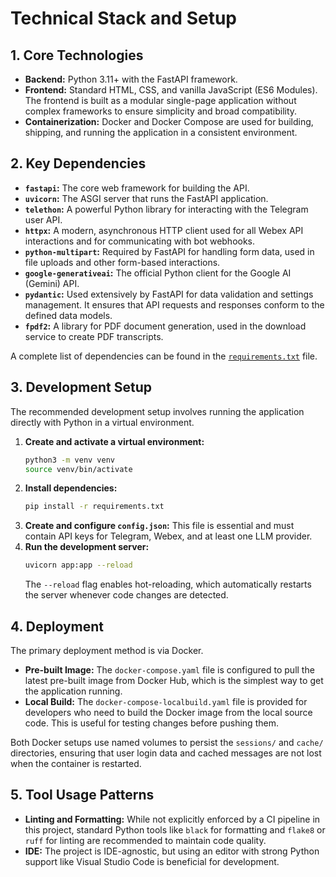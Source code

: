 # Technical Stack and Setup

## 1. Core Technologies
- **Backend:** Python 3.11+ with the FastAPI framework.
- **Frontend:** Standard HTML, CSS, and vanilla JavaScript (ES6 Modules). The frontend is built as a modular single-page application without complex frameworks to ensure simplicity and broad compatibility.
- **Containerization:** Docker and Docker Compose are used for building, shipping, and running the application in a consistent environment.

## 2. Key Dependencies
- **`fastapi`:** The core web framework for building the API.
- **`uvicorn`:** The ASGI server that runs the FastAPI application.
- **`telethon`:** A powerful Python library for interacting with the Telegram user API.
- **`httpx`:** A modern, asynchronous HTTP client used for all Webex API interactions and for communicating with bot webhooks.
- **`python-multipart`:** Required by FastAPI for handling form data, used in file uploads and other form-based interactions.
- **`google-generativeai`:** The official Python client for the Google AI (Gemini) API.
- **`pydantic`:** Used extensively by FastAPI for data validation and settings management. It ensures that API requests and responses conform to the defined data models.
- **`fpdf2`:** A library for PDF document generation, used in the download service to create PDF transcripts.

A complete list of dependencies can be found in the [`requirements.txt`](./requirements.txt) file.

## 3. Development Setup
The recommended development setup involves running the application directly with Python in a virtual environment.

1.  **Create and activate a virtual environment:**
    ```bash
    python3 -m venv venv
    source venv/bin/activate
    ```
2.  **Install dependencies:**
    ```bash
    pip install -r requirements.txt
    ```
3.  **Create and configure `config.json`:** This file is essential and must contain API keys for Telegram, Webex, and at least one LLM provider.
4.  **Run the development server:**
    ```bash
    uvicorn app:app --reload
    ```
    The `--reload` flag enables hot-reloading, which automatically restarts the server whenever code changes are detected.

## 4. Deployment
The primary deployment method is via Docker.
- **Pre-built Image:** The `docker-compose.yaml` file is configured to pull the latest pre-built image from Docker Hub, which is the simplest way to get the application running.
- **Local Build:** The `docker-compose-localbuild.yaml` file is provided for developers who need to build the Docker image from the local source code. This is useful for testing changes before pushing them.

Both Docker setups use named volumes to persist the `sessions/` and `cache/` directories, ensuring that user login data and cached messages are not lost when the container is restarted.

## 5. Tool Usage Patterns
- **Linting and Formatting:** While not explicitly enforced by a CI pipeline in this project, standard Python tools like `black` for formatting and `flake8` or `ruff` for linting are recommended to maintain code quality.
- **IDE:** The project is IDE-agnostic, but using an editor with strong Python support like Visual Studio Code is beneficial for development.